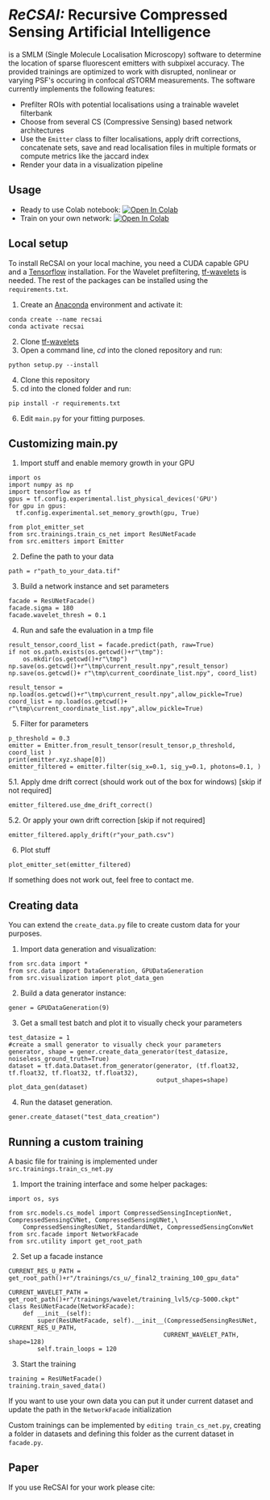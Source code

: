 # *ReCSAI:* Recursive Compressed Sensing Artificial Intelligence
is a SMLM (Single Molecule Localisation Microscopy) software to determine the location of sparse fluorescent emitters with subpixel accuracy. The provided trainings are optimized to work with disrupted, nonlinear or varying PSF's occuring in confocal *d*STORM measurements. The software currently implements the following features:
* Prefilter ROIs with potential localisations using a trainable wavelet filterbank
* Choose from several CS (Compressive Sensing) based network architectures
* Use the `Emitter` class to filter localisations, apply drift corrections, concatenate sets, save and read localisation files in multiple formats or compute metrics like the jaccard index
* Render your data in a visualization pipeline

## Usage
* Ready to use Colab notebook: [![Open In Colab](https://colab.research.google.com/assets/colab-badge.svg)](https://colab.research.google.com/github/super-resolution/ReCSAI/blob/airy_disc/notebooks/ReCSAI_reconstruction.ipynb)
* Train on your own network: [![Open In Colab](https://colab.research.google.com/assets/colab-badge.svg)](https://colab.research.google.com/github/super-resolution/ReCSAI/blob/airy_disc/notebooks/ReCSAI_training.ipynb)

## Local setup
To install ReCSAI on your local machine, you need a CUDA capable GPU and a [Tensorflow](https://www.tensorflow.org/install/gpu) installation.
For the Wavelet prefiltering, [tf-wavelets](https://github.com/UiO-CS/tf-wavelets) is needed. The rest of the packages can be installed using the `requirements.txt`.
1. Create an [Anaconda](https://www.anaconda.com/products/distribution) environment and activate it:
``` 
conda create --name recsai
conda activate recsai
```
2. Clone [tf-wavelets](https://github.com/UiO-CS/tf-wavelets) 
3. Open a command line, *cd* into the cloned repository and run:
```
python setup.py --install
```
4. Clone this repository
5. cd into the cloned folder and run:
```
pip install -r requirements.txt
```
6. Edit `main.py` for your fitting purposes.
## Customizing main.py
1. Import stuff and enable memory growth in your GPU
```
import os
import numpy as np
import tensorflow as tf
gpus = tf.config.experimental.list_physical_devices('GPU')
for gpu in gpus:
  tf.config.experimental.set_memory_growth(gpu, True)

from plot_emitter_set
from src.trainings.train_cs_net import ResUNetFacade
from src.emitters import Emitter
```
2. Define the path to your data
```
path = r"path_to_your_data.tif"
```
3. Build a network instance and set parameters
```
facade = ResUNetFacade()
facade.sigma = 180
facade.wavelet_thresh = 0.1
```
4. Run and safe the evaluation in a tmp file
```
result_tensor,coord_list = facade.predict(path, raw=True)
if not os.path.exists(os.getcwd()+r"\tmp"):
    os.mkdir(os.getcwd()+r"\tmp")
np.save(os.getcwd()+r"\tmp\current_result.npy",result_tensor)
np.save(os.getcwd()+ r"\tmp\current_coordinate_list.npy", coord_list)

result_tensor = np.load(os.getcwd()+r"\tmp\current_result.npy",allow_pickle=True)
coord_list = np.load(os.getcwd()+ r"\tmp\current_coordinate_list.npy",allow_pickle=True)
```
5. Filter for parameters
```
p_threshold = 0.3
emitter = Emitter.from_result_tensor(result_tensor,p_threshold, coord_list )
print(emitter.xyz.shape[0])
emitter_filtered = emitter.filter(sig_x=0.1, sig_y=0.1, photons=0.1, )
```
5.1. Apply dme drift correct (should work out of the box for windows) [skip if not required]
```
emitter_filtered.use_dme_drift_correct()
```
5.2. Or apply your own drift correction [skip if not required]
```
emitter_filtered.apply_drift(r"your_path.csv")
```
6. Plot stuff
```
plot_emitter_set(emitter_filtered)
```
If something does not work out, feel free to contact me.



## Creating data
You can extend the `create_data.py` file to create custom data for your purposes.
1. Import data generation and visualization:
```
from src.data import *
from src.data import DataGeneration, GPUDataGeneration
from src.visualization import plot_data_gen
```
2. Build a data generator instance:
```
gener = GPUDataGeneration(9)
```
3. Get a small test batch and plot it to visually check your parameters
```
test_datasize = 1
#create a small generator to visually check your parameters
generator, shape = gener.create_data_generator(test_datasize, noiseless_ground_truth=True)
dataset = tf.data.Dataset.from_generator(generator, (tf.float32, tf.float32, tf.float32, tf.float32),
                                         output_shapes=shape)
plot_data_gen(dataset)
```
4. Run the dataset generation.
```
gener.create_dataset("test_data_creation")
```

## Running a custom training
A basic file for training is implemented under `src.trainings.train_cs_net.py`
1. Import the training interface and some helper packages:
```
import os, sys

from src.models.cs_model import CompressedSensingInceptionNet, CompressedSensingCVNet, CompressedSensingUNet,\
    CompressedSensingResUNet, StandardUNet, CompressedSensingConvNet
from src.facade import NetworkFacade
from src.utility import get_root_path
```
2. Set up a facade instance
```
CURRENT_RES_U_PATH = get_root_path()+r"/trainings/cs_u/_final2_training_100_gpu_data"

CURRENT_WAVELET_PATH = get_root_path()+r"/trainings/wavelet/training_lvl5/cp-5000.ckpt"
class ResUNetFacade(NetworkFacade):
    def __init__(self):
        super(ResUNetFacade, self).__init__(CompressedSensingResUNet, CURRENT_RES_U_PATH,
                                           CURRENT_WAVELET_PATH, shape=128)
        self.train_loops = 120
```
3. Start the training
```
training = ResUNetFacade()
training.train_saved_data()
```
If you want to use your own data you can put it under current dataset and update the path in the `NetworkFacade` initialization


Custom trainings can be implemented by `editing train_cs_net.py`, creating a folder in datasets and defining this folder as the current dataset in `facade.py`.
## Paper
If you use ReCSAI for your work please cite:

